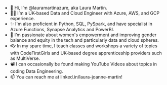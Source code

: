 - 👋 Hi, I’m @lauramartinazure, aka Laura Martin.
- 👩‍💻 I’m a UK-based Data and Cloud Engineer with Azure, AWS, and GCP experience.
- ✨ I'm also proficient in Python, SQL, PySpark, and have specialist in Azure Functions, Synapse Analytics and PowerBI. 
- 💪 I’m passionate about women's empowerment and improving gender balance and equity in the tech and particularly data and cloud spheres.
- 👓 In my spare time, I teach classes and workshops a variety of topics with CodeFirstGirls and UK-based degree apprenticeship providers such as MultiVerse.
- 📽 I can occasionally be found making YouTube Videos about topics in coding Data Engineering.
- 📫 You can reach me at linked.in/laura-joanne-martin!

<!---
lauramartinazure/lauramartinazure is a ✨ special ✨ repository because its `README.md` (this file) appears on your GitHub profile.
You can click the Preview link to take a look at your changes.
--->
